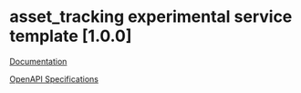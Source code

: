 # asset_tracking experimental service template \[1.0.0\]

[Documentation](https://htmlpreview.github.io/?https://github.com/atlasH2020-templates/asset_tracking/blob/wip0.0.1/doc.html)

[OpenAPI Specifications](https://sensorsystems.iais.fraunhofer.de/doc/?url=https://raw.githubusercontent.com/atlasH2020-templates/asset_tracking/wip0.0.1/oas)   
